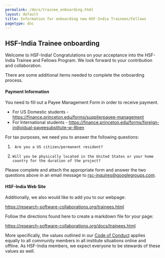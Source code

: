 ```yaml
---
permalink: /docs/trainee_onboarding.html
layout: default
title: Information for onboarding new HSF-India Trainees/Fellows
pagetype: doc
---
```


## HSF-India Trainee onboarding

Welcome to HSF-India!  Congratulations on your acceptance into the HSF-India Trainee and Fellows Program.  We look forward to your contribution and collaboration.

There are some additional items needed to complete the onboarding process.

#### Payment Information <i class="fas fa-file"></i>

You need to fill out a Payee Management Form in order to receive payment.

*   For US Domestic students - <https://finance.princeton.edu/forms/supplierpayee-management>
*   For International students - <https://finance.princeton.edu/forms/foreign-individual-payeesubstitute-w-8ben>

For tax purposes, we need you to answer the following questions:
1.      Are you a US citizen/permanent resident?
2.     Will you be physically located in the United States or your home country for the duration of the project?

Please complete and attach the appropriate form and answer the two questions above in an email message to <rsc-inquires@googlegroups.com>.

#### HSF-India Web Site <i class="fas fa-link"></i>

Additionally, we also would like to add you to our webpage:

  <https://research-software-collaborations.org/trainees.html>

Follow the directions found here to create a markdown file for your page:

  <https://research-software-collaborations.org/docs/trainees.html>

More specifically, the values outlined in our [Code of Conduct](https://research-software-collaborations.org/about/code-of-conduct) applies
equally to all community members in all institute situations online and offline.  As HSF-India members, we expect everyone to be stewards of these values as well.
